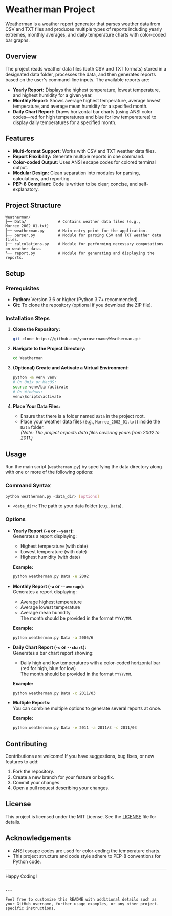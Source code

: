 # Weatherman Project

Weatherman is a weather report generator that parses weather data from CSV and TXT files and produces multiple types of reports including yearly extremes, monthly averages, and daily temperature charts with color-coded bar graphs.

## Overview

The project reads weather data files (both CSV and TXT formats) stored in a designated data folder, processes the data, and then generates reports based on the user's command-line inputs. The available reports are:

- **Yearly Report:** Displays the highest temperature, lowest temperature, and highest humidity for a given year.
- **Monthly Report:** Shows average highest temperature, average lowest temperature, and average mean humidity for a specified month.
- **Daily Chart Report:** Draws horizontal bar charts (using ANSI color codes—red for high temperatures and blue for low temperatures) to display daily temperatures for a specified month.

## Features

- **Multi-format Support:** Works with CSV and TXT weather data files.
- **Report Flexibility:** Generate multiple reports in one command.
- **Color-coded Output:** Uses ANSI escape codes for colored terminal output.
- **Modular Design:** Clean separation into modules for parsing, calculations, and reporting.
- **PEP-8 Compliant:** Code is written to be clear, concise, and self-explanatory.

## Project Structure

```
Weatherman/
├── Data/              # Contains weather data files (e.g., Murree_2002_01.txt)
├── weatherman.py      # Main entry point for the application.
├── parser.py          # Module for parsing CSV and TXT weather data files.
├── calculations.py    # Module for performing necessary computations on weather data.
└── report.py          # Module for generating and displaying the reports.
```

## Setup

### Prerequisites

- **Python:** Version 3.6 or higher (Python 3.7+ recommended).
- **Git:** To clone the repository (optional if you download the ZIP file).

### Installation Steps

1. **Clone the Repository:**

   ```bash
   git clone https://github.com/yourusername/Weatherman.git
   ```

2. **Navigate to the Project Directory:**

   ```bash
   cd Weatherman
   ```

3. **(Optional) Create and Activate a Virtual Environment:**

   ```bash
   python -m venv venv
   # On Unix or MacOS:
   source venv/bin/activate
   # On Windows:
   venv\Scripts\activate
   ```

4. **Place Your Data Files:**

   - Ensure that there is a folder named `Data` in the project root.
   - Place your weather data files (e.g., `Murree_2002_01.txt`) inside the `Data` folder.  
     *(Note: The project expects data files covering years from 2002 to 2011.)*

## Usage

Run the main script (`weatherman.py`) by specifying the data directory along with one or more of the following options:

### Command Syntax

```bash
python weatherman.py <data_dir> [options]
```

- `<data_dir>`: The path to your data folder (e.g., `Data`).

### Options

- **Yearly Report (`-e` or `--year`):**  
  Generates a report displaying:
  - Highest temperature (with date)
  - Lowest temperature (with date)
  - Highest humidity (with date)

  **Example:**
  ```bash
  python weatherman.py Data -e 2002
  ```

- **Monthly Report (`-a` or `--average`):**  
  Generates a report displaying:
  - Average highest temperature
  - Average lowest temperature
  - Average mean humidity  
  The month should be provided in the format `YYYY/MM`.

  **Example:**
  ```bash
  python weatherman.py Data -a 2005/6
  ```

- **Daily Chart Report (`-c` or `--chart`):**  
  Generates a bar chart report showing:
  - Daily high and low temperatures with a color-coded horizontal bar (red for high, blue for low)  
  The month should be provided in the format `YYYY/MM`.

  **Example:**
  ```bash
  python weatherman.py Data -c 2011/03
  ```

- **Multiple Reports:**  
  You can combine multiple options to generate several reports at once.

  **Example:**
  ```bash
  python weatherman.py Data -e 2011 -a 2011/3 -c 2011/03
  ```

## Contributing

Contributions are welcome! If you have suggestions, bug fixes, or new features to add:
1. Fork the repository.
2. Create a new branch for your feature or bug fix.
3. Commit your changes.
4. Open a pull request describing your changes.

## License

This project is licensed under the MIT License. See the [LICENSE](LICENSE) file for details.

## Acknowledgements

- ANSI escape codes are used for color-coding the temperature charts.
- This project structure and code style adhere to PEP-8 conventions for Python code.

---

Happy Coding!
```

---

Feel free to customize this README with additional details such as your GitHub username, further usage examples, or any other project-specific instructions.
